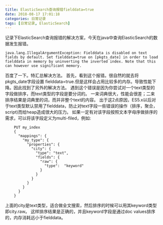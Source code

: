 ```yaml
---
title: ElasticSearch查询报错fielddata=true
date: 2018-08-17 17:01:18
categories: 日常记录
tags: [日常记录, ElasticSearch]
---
```


记录下ElasticSearch查询报错的解决方案，今天在java中查询ElasticSearch的数据发生报错。

<!-- more -->
```
java.lang.IllegalArgumentException: Fielddata is disabled on text fields by default. Set fielddata=true on [pkgts_date] in order to load fielddata in memory by uninverting the inverted index. Note that this can however use significant memory.
```

百度了一下。特汇总解决方法。
首先，看到这个报错。很自然的就去将pkgts_date字段设置  fielddata=true.但是这样会占用比较多的内存。导致性能下降。因此找到了另外的解决方法。
遇到这个错误是因为你尝试对一个text类型的字段做排序，而text类型的字段是要分词的。 一来词典很大，性能会很差；二来排序结果是词典里的词，而并非整个text的内容。 出于这2点原因，ES5.x以后对于text类型默认禁用了fielddata，防止对text字段一些错误的操作（排序，聚合，script)而给heap造成很大的压力。
如果一定有对该字段按照文本字母序做排序的需求，可以将该字段定义为multi-filed，例如:
```
    PUT my_index
    {
      "mappings": {
        "my_type": {
          "properties": {
            "city": {
              "type": "text",
              "fields": {
                "raw": { 
                  "type":  "keyword"
                }
              }
            }
          }
        }
      }
    }
```

上面的city是text类型，适合做全文搜索，然后排序的时候可以用其keyword类型即city.raw。  这样排序结果是正确的，并且keyword字段是通过doc values排序的，内存消耗远小于fielddata。
